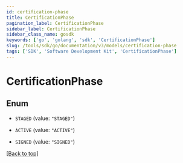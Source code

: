 ```yaml
---
id: certification-phase
title: CertificationPhase
pagination_label: CertificationPhase
sidebar_label: CertificationPhase
sidebar_class_name: gosdk
keywords: ['go', 'golang', 'sdk', 'CertificationPhase'] 
slug: /tools/sdk/go/documentation/v3/models/certification-phase
tags: ['SDK', 'Software Development Kit', 'CertificationPhase']
---
```


# CertificationPhase

## Enum


* `STAGED` (value: `"STAGED"`)

* `ACTIVE` (value: `"ACTIVE"`)

* `SIGNED` (value: `"SIGNED"`)


[[Back to top]](#) 


